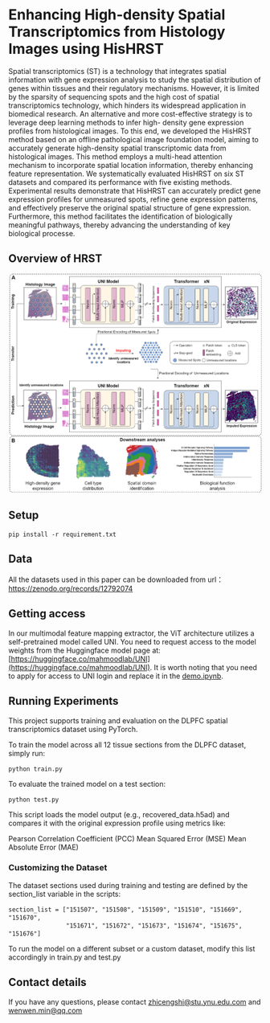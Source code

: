 # Enhancing High-density Spatial Transcriptomics from Histology Images using HisHRST
Spatial transcriptomics (ST) is a technology that integrates spatial information with gene expression analysis to study
the spatial distribution of genes within tissues and their regulatory mechanisms. However, it is limited by the sparsity
of sequencing spots and the high cost of spatial transcriptomics technology, which hinders its widespread application in
biomedical research. An alternative and more cost-effective strategy is to leverage deep learning methods to infer high-
density gene expression profiles from histological images. To this end, we developed the HisHRST method based on an
offline pathological image foundation model, aiming to accurately generate high-density spatial transcriptomic data from
histological images. This method employs a multi-head attention mechanism to incorporate spatial location information,
thereby enhancing feature representation. We systematically evaluated HisHRST on six ST datasets and compared its
performance with five existing methods. Experimental results demonstrate that HisHRST can accurately predict gene
expression profiles for unmeasured spots, refine gene expression patterns, and effectively preserve the original spatial
structure of gene expression. Furthermore, this method facilitates the identification of biologically meaningful pathways,
thereby advancing the understanding of key biological processe.


## Overview of HRST

![](models.png)

## Setup
```
pip install -r requirement.txt
```

## Data
All the datasets used in this paper can be downloaded from url：https://zenodo.org/records/12792074

## Getting access
In our multimodal feature mapping extractor, the ViT architecture utilizes a self-pretrained model called UNI. You need to request access to the model weights from the Huggingface model page at:[https://huggingface.co/mahmoodlab/UNI](https://huggingface.co/mahmoodlab/UNI). It is worth noting that you need to apply for access to UNI login and replace it in the [demo.ipynb](demo.ipynb).

## Running Experiments

This project supports training and evaluation on the DLPFC spatial transcriptomics dataset using PyTorch.

To train the model across all 12 tissue sections from the DLPFC dataset, simply run:

```
python train.py
```
To evaluate the trained model on a test section:

```
python test.py
```

This script loads the model output (e.g., recovered_data.h5ad) and compares it with the original expression profile using metrics like:

Pearson Correlation Coefficient (PCC)  Mean Squared Error (MSE)  Mean Absolute Error (MAE)

### Customizing the Dataset
The dataset sections used during training and testing are defined by the section_list variable in the scripts:
```
section_list = ["151507", "151508", "151509", "151510", "151669", "151670", 
                "151671", "151672", "151673", "151674", "151675", "151676"]
```
To run the model on a different subset or a custom dataset, modify this list accordingly in train.py and test.py

## Contact details

If you have any questions, please contact zhicengshi@stu.ynu.edu.com and wenwen.min@qq.com
